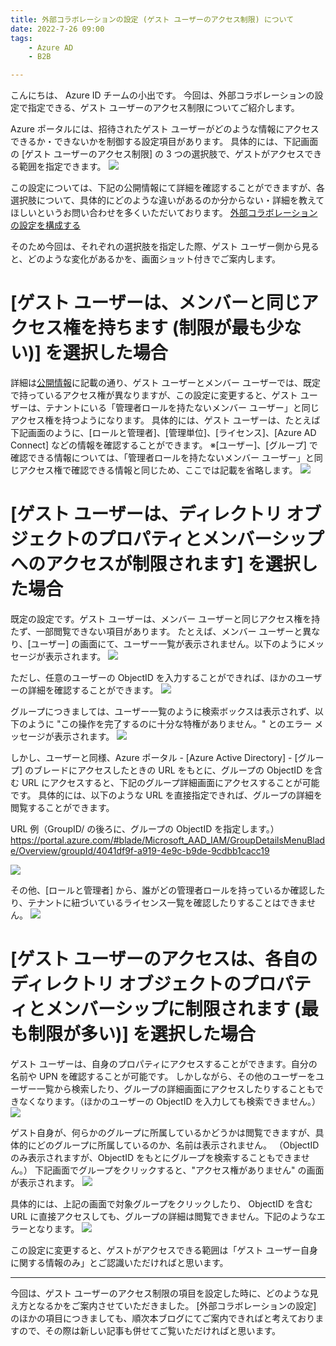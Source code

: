 ```yaml
---
title: 外部コラボレーションの設定 (ゲスト ユーザーのアクセス制限) について
date: 2022-7-26 09:00
tags:
    - Azure AD
    - B2B

---
```


こんにちは、 Azure ID チームの小出です。
今回は、外部コラボレーションの設定で指定できる、ゲスト ユーザーのアクセス制限についてご紹介します。

Azure ポータルには、招待されたゲスト ユーザーがどのような情報にアクセスできるか・できないかを制御する設定項目があります。
具体的には、下記画面の [ゲスト ユーザーのアクセス制限] の 3 つの選択肢で、ゲストがアクセスできる範囲を指定できます。
![](./external-collaboration-setting-b2b-access/external-collaboration-setting-b2b-access1.png)

この設定については、下記の公開情報にて詳細を確認することができますが、各選択肢について、具体的にどのような違いがあるのか分からない・詳細を教えてほしいというお問い合わせを多くいただいております。
[外部コラボレーションの設定を構成する](https://docs.microsoft.com/ja-jp/azure/active-directory/external-identities/external-collaboration-settings-configure)

そのため今回は、それぞれの選択肢を指定した際、ゲスト ユーザー側から見ると、どのような変化があるかを、画面ショット付きでご案内します。


# [ゲスト ユーザーは、メンバーと同じアクセス権を持ちます (制限が最も少ない)] を選択した場合
詳細は[公開情報](https://docs.microsoft.com/ja-jp/azure/active-directory/fundamentals/users-default-permissions)に記載の通り、ゲスト ユーザーとメンバー ユーザーでは、既定で持っているアクセス権が異なりますが、この設定に変更すると、ゲスト ユーザーは、テナントにいる「管理者ロールを持たないメンバー ユーザー」と同じアクセス権を持つようになります。
具体的には、ゲスト ユーザーは、たとえば下記画面のように、[ロールと管理者]、[管理単位]、[ライセンス]、[Azure AD Connect] などの情報を確認することができます。
※[ユーザー]、[グループ] で確認できる情報については、「管理者ロールを持たないメンバー ユーザー」と同じアクセス権で確認できる情報と同じため、ここでは記載を省略します。
![](./external-collaboration-setting-b2b-access/external-collaboration-setting-b2b-access2.png)


# [ゲスト ユーザーは、ディレクトリ オブジェクトのプロパティとメンバーシップへのアクセスが制限されます] を選択した場合
既定の設定です。ゲスト ユーザーは、メンバー ユーザーと同じアクセス権を持たず、一部閲覧できない項目があります。
たとえば、メンバー ユーザーと異なり、[ユーザー] の画面にて、ユーザー一覧が表示されません。以下のようにメッセージが表示されます。
![](./external-collaboration-setting-b2b-access/external-collaboration-setting-b2b-access3.png)

ただし、任意のユーザーの ObjectID を入力することができれば、ほかのユーザーの詳細を確認することができます。
![](./external-collaboration-setting-b2b-access/external-collaboration-setting-b2b-access4.png)

グループにつきましては、ユーザー一覧のように検索ボックスは表示されず、以下のように "この操作を完了するのに十分な特権がありません。" とのエラー メッセージが表示されます。
![](./external-collaboration-setting-b2b-access/external-collaboration-setting-b2b-access5.png)

 
しかし、ユーザーと同様、Azure ポータル - [Azure Active Directory] - [グループ] のブレードにアクセスしたときの URL をもとに、グループの ObjectID を含む URL にアクセスすると、下記のグループ詳細画面にアクセスすることが可能です。
具体的には、以下のような URL を直接指定できれば、グループの詳細を閲覧することができます。
 
URL 例（GroupID/ の後ろに、グループの ObjectID を指定します。）
https://portal.azure.com/#blade/Microsoft_AAD_IAM/GroupDetailsMenuBlade/Overview/groupId/4041df9f-a919-4e9c-b9de-9cdbb1cacc19
 
![](./external-collaboration-setting-b2b-access/external-collaboration-setting-b2b-access6.png)


その他、[ロールと管理者] から、誰がどの管理者ロールを持っているか確認したり、テナントに紐づいているライセンス一覧を確認したりすることはできません。
![](./external-collaboration-setting-b2b-access/external-collaboration-setting-b2b-access7.png)



# [ゲスト ユーザーのアクセスは、各自のディレクトリ オブジェクトのプロパティとメンバーシップに制限されます (最も制限が多い)] を選択した場合
ゲスト ユーザーは、自身のプロパティにアクセスすることができます。自分の名前や UPN を確認することが可能です。
しかしながら、その他のユーザーをユーザー一覧から検索したり、グループの詳細画面にアクセスしたりすることもできなくなります。（ほかのユーザーの ObjectID を入力しても検索できません。）
![](./external-collaboration-setting-b2b-access/external-collaboration-setting-b2b-access8.png)

ゲスト自身が、何らかのグループに所属しているかどうかは閲覧できますが、具体的にどのグループに所属しているのか、名前は表示されません。
（ObjectID のみ表示されますが、ObjectID をもとにグループを検索することもできません。）
下記画面でグループをクリックすると、"アクセス権がありません" の画面が表示されます。
![](./external-collaboration-setting-b2b-access/external-collaboration-setting-b2b-access9.png)

具体的には、上記の画面で対象グループをクリックしたり、 ObjectID を含む URL に直接アクセスしても、グループの詳細は閲覧できません。下記のようなエラーとなります。
![](./external-collaboration-setting-b2b-access/external-collaboration-setting-b2b-access10.png)


この設定に変更すると、ゲストがアクセスできる範囲は「ゲスト ユーザー自身に関する情報のみ」とご認識いただければと思います。


-----
今回は、ゲスト ユーザーのアクセス制限の項目を設定した時に、どのような見え方となるかをご案内させていただきました。
[外部コラボレーションの設定] のほかの項目につきましても、順次本ブログにてご案内できればと考えておりますので、その際は新しい記事も併せてご覧いただければと思います。
